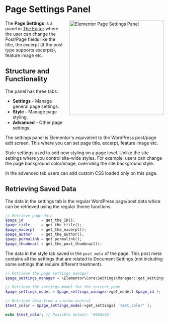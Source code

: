 # Page Settings Panel

<img src="/assets/img/page-settings-panel.png" alt="Elementor Page Settings Panel" style="float: right; width: 300px; margin-left: 20px; margin-bottom: 20px;">

The **Page Settings** is a panel in [The Editor](/editor/) where the user can change the Post/Page fields like the title, the excerpt (if the post type supports excerpts), feature image etc.

## Structure and Functionality

The panel has three tabs:

* **Settings** - Manage general page settings.
* **Style** - Manage page styling.
* **Advanced** - Other page settings.

The settings panel is Elementor's equivalent to the WordPress post/page edit screen. This where you can set page title, excerpt, feature image etc.

Style settings used to add new styling on a page level. Unlike the site settings where you control site-wide styles. For example, users can change the page background color/image, overriding the site background style.

In the advanced tab users can add custom CSS loaded only on this page.

## Retrieving Saved Data

The data in the settings tab is the regular WordPress page/post data whice can be retrieved using the regular theme functions.

```php
// Retrieve page data
$page_id        = get_the_ID();
$page_title     = get_the_title();
$page_excerpt   = get_the_excerpt();
$page_author    = get_the_author();
$page_permalink = get_permalink();
$page_thumbnail = get_the_post_thumbnail();
```

The data in the style tab saved in the `post meta` of the page. This post meta contains all the settings that are related to Document Settings (not including some settings that require different treatment).

```php
// Retrieve the page settings manager
$page_settings_manager = \Elementor\Core\Settings\Manager::get_settings_managers( 'page' );

// Retrieve the settings model for the current page
$page_settings_model = $page_settings_manager->get_model( $page_id );

// Retrieve data from a custom control
$test_color = $page_settings_model->get_settings( 'test_color' );

echo $test_color; // Possible output: '#9b0a46'
```
